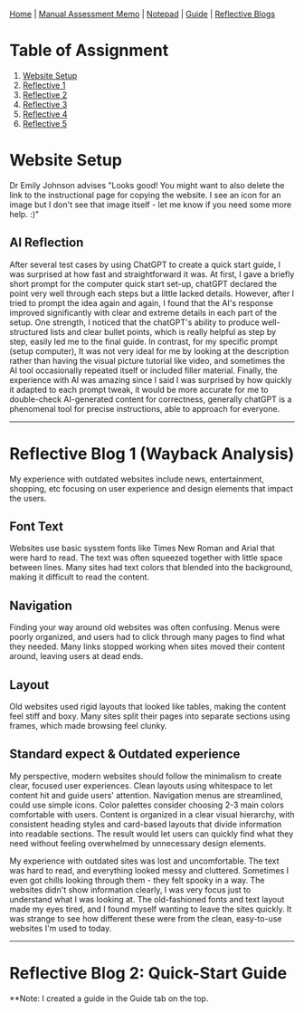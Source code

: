 [Home](index.md) | [Manual Assessment Memo](manual_assessment_memo.md) | [Notepad](notepad.md) | [Guide](soon.md) | [Reflective Blogs](reflective_blogs.md) 

# Table of Assignment 
1. [Website Setup](#website-setup)
2. [Reflective 1](#reflective-blog-1-wayback-analysis)
3. [Reflective 2](soon.md)
4. [Reflective 3](reflective_blogs3.md)
5. [Reflective 4](reflective_blogs4.md)
6. [Reflective 5](reflective_blogs5.md)
   
# Website Setup
Dr Emily Johnson advises "Looks good! You might want to also delete the link to the instructional page for copying the website. I see an icon for an image but I don't see that image itself - let me know if you need some more help. :)"


## AI Reflection
After several test cases by using ChatGPT to create a quick start guide, I was surprised at how fast and straightforward it was. At first, I gave a briefly short prompt for the computer quick start set-up, chatGPT declared the point very well through each steps but a little lacked details. However, after I tried to prompt the idea again and again, I found that the AI's response improved significantly with clear and extreme details in each part of the setup. One strength, I noticed that the chatGPT's ability to produce well-structured lists and clear bullet points, which is really helpful as step by step, easily led me to the final guide. In contrast, for my specific prompt (setup computer), It was not very ideal for me by looking at the description rather than having the visual picture tutorial like video, and sometimes the AI tool occasionally repeated itself or included filler material. Finally, the experience with AI was amazing since I said I was surprised by how quickly it adapted to each prompt tweak, it would be more accurate for me to double-check AI-generated content for correctness, generally chatGPT is a phenomenal tool for precise instructions, able to approach for everyone.


---
# Reflective Blog 1 (Wayback Analysis)
My experience with outdated websites include news, entertainment, shopping, etc focusing on user experience and design elements that impact the users.

## Font Text
Websites use basic sysstem fonts like Times New Roman and Arial that were hard to read. The text was often squeezed together with little space between lines. Many sites had text colors that blended into the background, making it difficult to read the content.

## Navigation
Finding your way around old websites was often confusing. Menus were poorly organized, and users had to click through many pages to find what they needed. Many links stopped working when sites moved their content around, leaving users at dead ends.

## Layout
Old websites used rigid layouts that looked like tables, making the content feel stiff and boxy. Many sites split their pages into separate sections using frames, which made browsing feel clunky.

## Standard expect & Outdated experience
My perspective, modern websites should follow the minimalism to create clear, focused user experiences. Clean layouts using whitespace to let content hit and guide users' attention. Navigation menus are streamlined, could use simple icons. Color palettes consider choosing 2-3 main colors comfortable with users. Content is organized in a clear visual hierarchy, with consistent heading styles and card-based layouts that divide information into readable sections. The result would let users can quickly find what they need without feeling overwhelmed by unnecessary design elements.


My experience with outdated sites was lost and uncomfortable. The text was hard to read, and everything looked messy and cluttered. Sometimes I even got chills looking through them - they felt spooky in a way. The websites didn't show information clearly, I was very focus just to understand what I was looking at. The old-fashioned fonts and text layout made my eyes tired, and I found myself wanting to leave the sites quickly. It was strange to see how different these were from the clean, easy-to-use websites I'm used to today.

---
# Reflective Blog 2: Quick-Start Guide
**Note: I created a guide in the Guide tab on the top.
